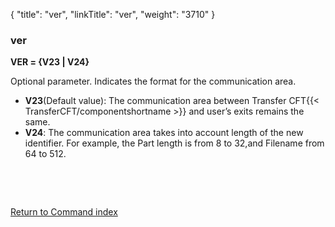{
    "title": "ver",
    "linkTitle": "ver",
    "weight": "3710"
}<span id="ver"></span>

### ver

****VER = {V23
| V24}****

Optional parameter. Indicates the format for the communication area.

- ****V23****(Default
    value): The communication area between Transfer CFT{{< TransferCFT/componentshortname >}} and user’s exits remains
    the same.
- ****V24****: The communication area takes into
    account length of the new identifier. For example, the Part length is
    from 8 to 32,and Filename from 64 to 512.

 

 

[Return to Command index](../../)
